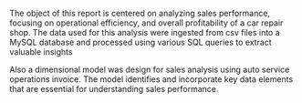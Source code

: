 The object of this report is centered on analyzing sales performance, focusing on operational 
efficiency, and overall profitability of a car repair shop. The data used for this analysis were 
ingested from csv files into a MySQL database and processed using various SQL queries to 
extract valuable insights

Also a dimensional model was design for sales analysis using auto
service operations invoice. The model identifies and incorporate key data elements that are
essential for understanding sales performance.
